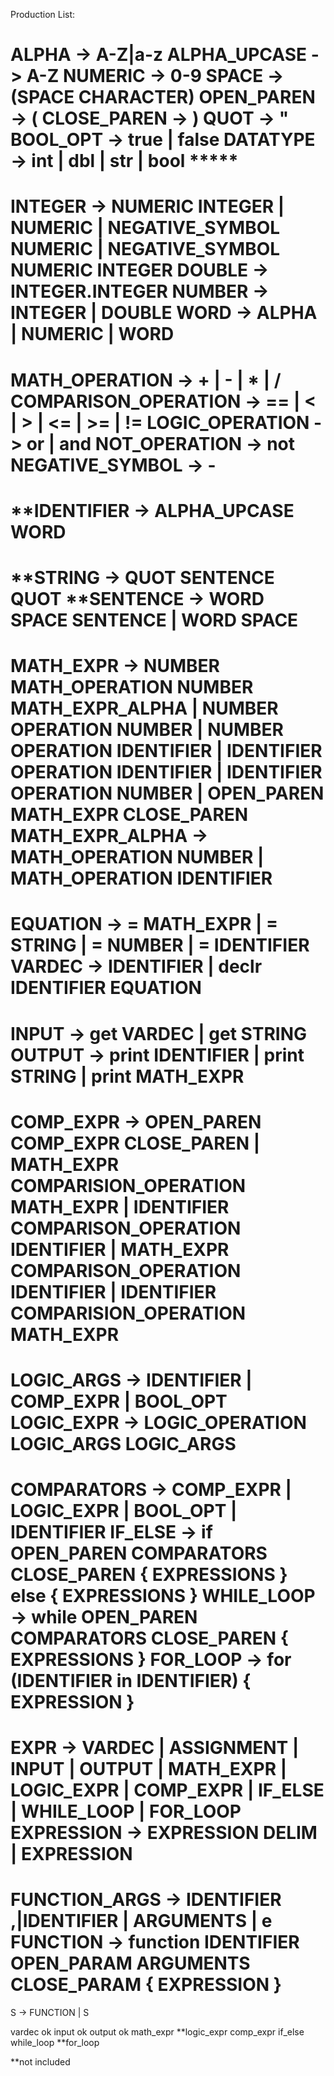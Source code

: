 Production List:

ALPHA -> A-Z|a-z
ALPHA_UPCASE -> A-Z
NUMERIC -> 0-9
SPACE -> (SPACE CHARACTER)
OPEN_PAREN -> (
CLOSE_PAREN -> )
QUOT -> "
BOOL_OPT -> true | false
DATATYPE -> int | dbl | str | bool *****
==========================================================
INTEGER -> NUMERIC INTEGER | NUMERIC | NEGATIVE_SYMBOL NUMERIC | NEGATIVE_SYMBOL NUMERIC INTEGER
DOUBLE -> INTEGER.INTEGER
NUMBER -> INTEGER | DOUBLE
WORD -> ALPHA | NUMERIC | WORD 
=======================================================
MATH_OPERATION -> + | - | * | /
COMPARISON_OPERATION -> == | < | > | <= | >= | !=
LOGIC_OPERATION -> or | and 
NOT_OPERATION -> not
NEGATIVE_SYMBOL -> -
=========================================================
**IDENTIFIER -> ALPHA_UPCASE WORD
=====================================================
**STRING -> QUOT SENTENCE QUOT
**SENTENCE -> WORD SPACE SENTENCE | WORD SPACE
 =====================================================
MATH_EXPR -> NUMBER MATH_OPERATION NUMBER MATH_EXPR_ALPHA | NUMBER OPERATION NUMBER | NUMBER OPERATION IDENTIFIER | IDENTIFIER OPERATION IDENTIFIER | 
	IDENTIFIER OPERATION NUMBER | OPEN_PAREN MATH_EXPR CLOSE_PAREN
MATH_EXPR_ALPHA -> MATH_OPERATION NUMBER | MATH_OPERATION IDENTIFIER
==============================================================
EQUATION -> = MATH_EXPR | = STRING | = NUMBER | = IDENTIFIER 
VARDEC -> IDENTIFIER | declr IDENTIFIER EQUATION
===================================================================
INPUT -> get VARDEC | get STRING
OUTPUT -> print IDENTIFIER | print STRING | print MATH_EXPR
==================================================================
COMP_EXPR -> OPEN_PAREN COMP_EXPR CLOSE_PAREN | MATH_EXPR COMPARISION_OPERATION MATH_EXPR | IDENTIFIER COMPARISON_OPERATION IDENTIFIER | MATH_EXPR COMPARISON_OPERATION IDENTIFIER | IDENTIFIER COMPARISION_OPERATION MATH_EXPR
==================================================================
LOGIC_ARGS -> IDENTIFIER | COMP_EXPR | BOOL_OPT
LOGIC_EXPR -> LOGIC_OPERATION LOGIC_ARGS LOGIC_ARGS
=================================================================
COMPARATORS -> COMP_EXPR | LOGIC_EXPR | BOOL_OPT | IDENTIFIER
IF_ELSE -> if OPEN_PAREN COMPARATORS CLOSE_PAREN { EXPRESSIONS } else { EXPRESSIONS }
WHILE_LOOP -> while OPEN_PAREN COMPARATORS CLOSE_PAREN { EXPRESSIONS } 
FOR_LOOP -> for (IDENTIFIER in IDENTIFIER) { EXPRESSION } 
===============================================================
EXPR -> VARDEC | ASSIGNMENT | INPUT | OUTPUT | MATH_EXPR | LOGIC_EXPR | COMP_EXPR | IF_ELSE | WHILE_LOOP | FOR_LOOP
EXPRESSION ->  EXPRESSION DELIM | EXPRESSION 
================================================================
FUNCTION_ARGS -> IDENTIFIER ,|IDENTIFIER | ARGUMENTS | e
FUNCTION -> function IDENTIFIER OPEN_PARAM ARGUMENTS CLOSE_PARAM { EXPRESSION }
================================================================
S -> FUNCTION | S

vardec ok
input ok
output ok
math_expr
**logic_expr
comp_expr
if_else
while_loop
**for_loop

**not included


